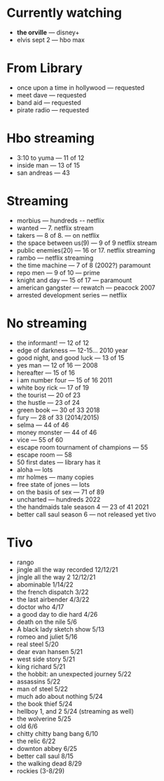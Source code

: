 # Currently watching
- **the orville** — disney+
- elvis sept 2 — hbo max

# From Library
- once upon a time in hollywood — requested
- meet dave — requested
- band aid — requested
- pirate radio —  requested

# Hbo streaming
- 3:10 to yuma — 11 of 12
- inside man — 13 of 15
- san andreas — 43

# Streaming
- morbius — hundreds -- netflix
- wanted — 7. netflix stream
- takers — 8 of 8. — on netflix
- the space between us(9) — 9 of 9 netflix stream
- public enemies(20) — 16 or 17. netflix streaming
- rambo — netflix streaming
- the time machine — 7 of 8 (2002?) paramount
- repo men — 9 of 10 — prime
- knight and day — 15 of 17 — paramount
- american gangster —  rewatch — peacock 2007
- arrested development series — netflix

# No streaming
- the informant! — 12 of 12
- edge of darkness — 12-15… 2010 year
- good night, and good luck — 13 of 15
- yes man — 12 of 16 — 2008
- hereafter — 15 of 16
- i am number four — 15 of 16 2011
- white boy rick — 17 of 19
- the tourist — 20 of 23
- the hustle — 23 of 24
- green book — 30 of 33 2018
- fury —  28 of 33 (2014/2015)
- selma — 44 of 46
- money monster — 44 of 46
- vice — 55 of 60
- escape room tournament of champions — 55
- escape room — 58
- 50 first dates — library has it
- aloha — lots
- mr holmes — many copies
- free state of jones — lots
- on the basis of sex — 71 of 89
- uncharted —  hundreds 2022
- the handmaids tale season 4 — 23 of 41 2021
- better call saul season 6 — not released yet tivo

# Tivo
- rango
- jingle all the way recorded 12/12/21
- jingle all the way 2 12/12/21
- abominable 1/14/22
- the french dispatch 3/22
- the last airbender 4/3/22
- doctor who 4/17
- a good day to die hard 4/26
- death on the nile 5/6
- A black lady sketch show 5/13
- romeo and juliet 5/16
- real steel 5/20
- dear evan hansen 5/21
- west side story 5/21
- king richard 5/21
- the hobbit: an unexpected journey 5/22
- assassins 5/22
- man of steel 5/22
- much ado about nothing 5/24
- the book thief 5/24
- hellboy 1, and 2 5/24 (streaming as well)
- the wolverine 5/25
- old 6/6
- chitty chitty bang bang 6/10
- the relic 6/22
- downton abbey 6/25
- better call saul 8/15
- the walking dead 8/29
- rockies (3-8/29)